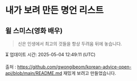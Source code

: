 # 내가 보려 만든 명언 리스트

##  윌 스미스(영화 배우)
> 신은 인생에서 최고의 것들을 항상 두려움 뒤에 놓습니다.


⏳ 업데이트 시간: 2025-05-04 12:49:11 (UTC)

출처 : https://github.com/gwongibeom/korean-advice-open-api/blob/main/README.md
재밌게 보려고 만들었습니다.
